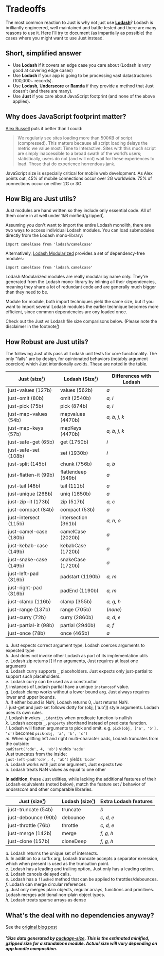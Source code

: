 # Tradeoffs

The most common reaction to Just is why not just use [__Lodash__](https://lodash.com/)? Lodash is brilliantly engineered, well maintained and battle tested and there are many reasons to use it. Here I'll try to document (as impartially as possible) the cases where you might want to use Just instead.

## Short, simplified answer
* Use __Lodash__ if it covers an edge case you care about (Lodash is _very_ good at covering edge cases)
* Use __Lodash__ if your app is going to be processing vast datastructures (100,000+ records). 
* Use __Lodash__, [__Underscore__](http://underscorejs.org/) or [__Ramda__](http://ramdajs.com/) if they provide a method that Just doesn't (and there are many).
* Use __Just__ if you care about JavaScript footprint (and none of the above applies).

## Why does JavaScript footprint matter?

[Alex Russell](https://infrequently.org/2017/10/can-you-afford-it-real-world-web-performance-budgets/) puts it better than I could:

> We regularly see sites loading more than 500KB of script (compressed). This matters because all script loading delays the metric we value most: Time to Interactive. Sites with this much script are simply inaccessible to a broad swath of the world’s users; statistically, users do not (and will not) wait for these experiences to load. Those that do experience horrendous jank.

JavaScript size is especially critical for mobile web development. As Alex points out, 45% of mobile connections occur over 2G worldwide. 75% of connections occur on either 2G or 3G.

## How Big are Just utils?

Just modules are hand written so they include only essential code. All of them come in at well under 1kB minfied/gzipped[¹](#¹Data). 

Assuming you don't want to import the entire Lodash monolith, there are two ways to access individual Lodash modules. You can load submodules directly from the Lodash mono-library:  

`import camelCase from 'lodash/camelcase'`  

Alternatively, [Lodash Modularized](https://www.npmjs.com/browse/keyword/lodash-modularized) provides a set of dependency-free modules: 

`import camelCase from 'lodash.camelcase'`

Lodash Modularized modules are really modular by name only. They're generated from the Lodash mono-library by inlining all their dependencies, meaning they share a lot of redundant code and are generally much bigger than they need to be.

Module for module, both import techniques yield the same size, but if you want to import several Lodash modules the earlier technique becomes more efficient, since common dependencies are ony loaded once.

Check out the Just vs Lodash file size comparisons below. (Please note the disclaimer in the footnote[¹](#¹Data)) 

## How Robust are Just utils?

The following Just utils pass all Lodash unit tests for core functionality. The only "fails" are by design, for opinionated behaviors (notably argument coercion) which Just intentionally avoids. These are noted in the table.

| Just  (size[¹](#¹Data))   |  Lodash  (Size[¹](#¹Data)) | Differences with Lodash |
| ---------------| -----------------|-------------------------------|
| just-values (127b) | values (562b)     | _a_  | 
| just-omit (80b) | omit (2540b)  |  _a, l_  |
| just-pick (75b) | pick (874b)  |  _a, l_  |
| just-map-values (54b) | mapvalues (4470b)      |  _a, b, j, k_  |
| just-map-keys (57b) | mapKeys  (4470b)  |  _a, b, j, k_  |
| just-safe-get (65b) | get (1750b)     |  _i_  |
| just-safe-set (108b) | set (1930b)     |  _i_ |
| just-split (145b) | chunk (756b)  | _a, b_  |
| just-flatten-it (99b) |flattendeep  (549b) | _a_   |
| just-tail (48b) | tail (111b)  |  _a_  |
| just-unique (268b) | uniq (1650b) | _a_ |
| just-zip-it (173b) | zip (517b) |  _a, c_  |
| just-compact (84b)  | compact (53b) | _a_   |
| just-intersect (115b) | intersection (361b)  | _a, n, o_ |
| just-camel-case (180b) | camelCase (2020b)      | _a_  |
| just-kebab-case (149b) | kebabCase (1720b)  | _a_   |
| just-snake-case (149b) | snakeCase (1720b)  | _a_   |
| just-left-pad (316b) | padstart (1190b)  |  _a, m_  |
| just-right-pad (316b) | padEnd  (1190b)  |  _a, m_  |
| just-clamp (116b) | clamp (355b)     |  _a, g, h_  |
| just-range (137b)  | range (705b) | (_none_)  |
| just-curry (72b) | curry (2860b)  |  _a, d, e_  |
| just-partial-it (98b) | partial (2940b) | _a, f_  |
| just-once (78b) | once (465b) |  _a_  |

_a._ Just expects correct argument type, Lodash coerces arguments to expected type\
_b._ Just does not invoke other Lodash as part of its implementation utils\
_c._ Lodash zip returns [] if no arguments, Just requires at least one argument\   
_d._ Lodash curry supports `_` placeholders. Just expects only just-partial to support such placeholders.\
_e._ Lodash curry can be used as a constructor\
_f._ instances of Lodash partial have a unique `instanceof` value.\
_g._ Lodash clamp works without a lower bound arg. Just always requires lower and upper bounds.\
_h._ If either bound is NaN, Lodash returns 0, Just returns NaN.\
_i._ just-get and just-set follows dotty for (obj, ['a.b']) style arguments. Lodash uses its own rules.\
_j._ Lodash invokes `_.identity` when predicate function is nullish\
_k._ Lodash accepts `_.property` shorthand instead of predicate function.\
_l._ Lodash will flatten arguments to pick and omit. e.g. `pick(obj, ['a', 'b'], 'c')` becomes `pick(obj, 'a', 'b', 'c')`\
_m._ When splitting left and right multi-character pads, Lodash truncates from the outside:\
`padStart('cde', 4, 'ab')` yields `'acde'`\
Just truncates from the inside:\
`just-left-pad('cde', 4, 'ab')` yields `'bcde'`\
_n._ Lodash works with just one argument, Just expects two\
_o._ Lodash treats NaN values as equal to one other 
      
__In addition__, these Just utilities, while lacking the additional features of their Lodash equivalents (noted below), match the feature set / behavior of _underscore_ and other comparable libraries.

| Just  (size[¹](#¹Data))   |  Lodash  (size[¹](#¹Data)) | Extra Lodash features |
| ---------------| -----------------|-------------------------------|
| just-truncate (54b) | truncate  | _b_|
| just-debounce (90b) | debounce      | _c, d, e_ |
| just-throttle (76b) | throttle      | _c, d, e_  |
| just-merge (142b) | merge      |  _f, g, h_ |
| just-clone (157b) | cloneDeep      | _f, g, h_   |

_a._ Lodash returns the unique set of intersects.\
_b._ In addition to a suffix arg, Lodash truncate accepts a separator exression, which when present is used as the truncation point.   
_c._ Lodash has a leading and trailing option, Just only has a leading option.\
_d._ Lodash cancels delayed calls.\
_e._ Lodash has a `flushed` method that can be applied to throttles/debounces.   
_f._ Lodash can merge circular references\
_g._ Just only merges plain objects, regular arrays, functions and primitives. Lodash merges additional non-plain object types. \
_h._ Lodash treats sparse arrays as dense

## What's the deal with no dependencies anyway?

See the [original blog post](https://medium.com/@angustweets/just-a12d54221f65)

##### ¹Size data generated by [package-size](https://github.com/egoist/package-size). This is the estimated minified, gzipped size for a standalone module. Actual size will vary depending on app bundle composition.


